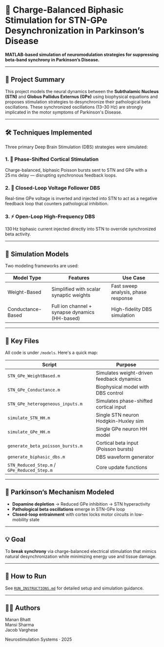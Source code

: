 # 🧠 Charge-Balanced Biphasic Stimulation for STN-GPe Desynchronization in Parkinson’s Disease

**MATLAB-based simulation of neuromodulation strategies for suppressing beta-band synchrony in Parkinson’s Disease.**

---

## 🚀 Project Summary

This project models the neural dynamics between the **Subthalamic Nucleus (STN)** and **Globus Pallidus Externus (GPe)** using biophysical equations and proposes stimulation strategies to desynchronize their pathological beta oscillations. These synchronized oscillations (13–30 Hz) are strongly implicated in the motor symptoms of Parkinson's Disease.

---

## 🛠 Techniques Implemented

Three primary Deep Brain Stimulation (DBS) strategies were simulated:

### 1. 🎯 Phase-Shifted Cortical Stimulation
Charge-balanced, biphasic Poisson bursts sent to STN and GPe with a 25 ms delay — disrupting synchronous feedback loops.

### 2. 🔄 Closed-Loop Voltage Follower DBS
Real-time GPe voltage is inverted and injected into STN to act as a negative feedback loop that counters pathological inhibition.

### 3. ⚡ Open-Loop High-Frequency DBS
130 Hz biphasic current injected directly into STN to override synchronized beta activity.

---

## 🧪 Simulation Models

Two modeling frameworks are used:

| Model Type         | Features                                         | Use Case                            |
|--------------------|--------------------------------------------------|-------------------------------------|
| Weight-Based       | Simplified with scalar synaptic weights          | Fast sweep analysis, phase response |
| Conductance-Based  | Full ion channel + synapse dynamics (HH-based)   | High-fidelity DBS simulation        |

---

## 📂 Key Files

All code is under `/models`. Here's a quick map:

| Script | Purpose |
|--------|---------|
| `STN_GPe_WeightBased.m` | Simulates weight-driven feedback dynamics |
| `STN_GPe_Conductance.m` | Biophysical model with DBS control |
| `STN_GPe_heterogeneous_inputs.m` | Simulates phase-shifted cortical input |
| `simulate_STN_HH.m` | Single STN neuron Hodgkin-Huxley sim |
| `simulate_GPe_HH.m` | Single GPe neuron HH model |
| `generate_beta_poisson_bursts.m` | Cortical beta input (Poisson bursts) |
| `generate_biphasic_dbs.m` | DBS waveform generator |
| `STN_Reduced_Step.m` / `GPe_Reduced_Step.m` | Core update functions |

---

## 🧠 Parkinson’s Mechanism Modeled

- **Dopamine depletion** → Reduced GPe inhibition → STN hyperactivity
- **Pathological beta oscillations** emerge in STN-GPe loop
- **Closed-loop entrainment** with cortex locks motor circuits in low-mobility state

---

## 💡 Goal

To **break synchrony** via charge-balanced electrical stimulation that mimics natural desynchronization while minimizing energy use and tissue damage.

---

## 🧾 How to Run

See [`RUN_INSTRUCTIONS.md`](./RUN_INSTRUCTIONS.md) for detailed setup and simulation guidance.

---

## 👨‍🔬 Authors

Manan Bhatt  
Mansi Sharma  
Jacob Varghese

Neurostimulation Systems · 2025
